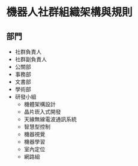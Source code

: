 # 機器人社群組織架構與規則


## 部門

- 社群負責人
- 社群副負責人
- 公關部
- 事務部
- 文書部
- 學術部
- 研發小組
	- 機體架構設計
	- 晶片崁入式開發
	- 天線無線電波通訊系統
	- 智慧型控制
	- 機器視覺
	- 機器學習
	- 室內定位
	- 網路組